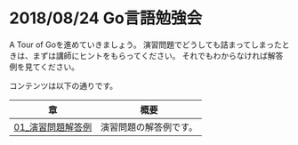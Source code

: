 # 2018/08/24 Go言語勉強会

A Tour of Goを進めていきましょう。
演習問題でどうしても詰まってしまったときは、まずは講師にヒントをもらってください。
それでもわからなければ解答例を見てください。

コンテンツは以下の通りです。

|章|概要|
|---|---|
|[01_演習問題解答例](01_演習問題解答例.md) | 演習問題の解答例です。 |
